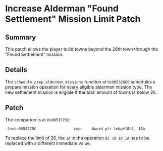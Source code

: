 # Increase Alderman "Found Settlement" Mission Limit Patch

## Summary
This patch allows the player build towns beyond the 26th town through the "Found Settlement" mission.

## Details
The `schedule_prep_alderman_missions` function at `0x005326E0` schedules a prepare mission operation for every eligible alderman mission type.
The new settlement mission is eligible if the total amount of towns is below 26.

## Patch
The comparion is at `0x0053275C`:
```
.text:0053275C                 cmp     dword ptr [ebp+10h], 1Ah
```

To replace the limit of 26, the `1A` in the operation `83 7D 10 1A` has to be replaced with a different immediate value.
